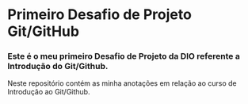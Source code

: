 # Primeiro Desafio de Projeto Git/GitHub
### Este é o meu primeiro Desafio de Projeto da DIO referente a Introdução do Git/Github.

Neste repositório contém as minha anotações em relação ao curso de Introdução ao Git/Github.

